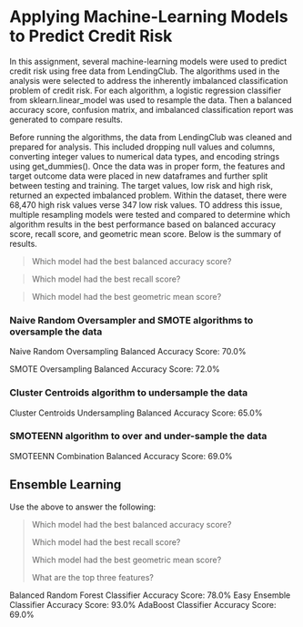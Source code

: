 # Applying Machine-Learning Models to Predict Credit Risk 

In this assignment, several machine-learning models were used to predict credit risk using free data from LendingClub. The algorithms used in the analysis were selected to address the inherently imbalanced classification problem of credit risk. For each algorithm, a logistic regression classifier from sklearn.linear_model was used to resample the data. Then a balanced accuracy score, confusion matrix, and imbalanced classification report was generated to compare results. 

Before running the algorithms, the data from LendingClub was cleaned and prepared for analysis. This included dropping null values and columns, converting integer values to numerical data types, and encoding strings using get_dummies(). Once the data was in proper form, the features and target outcome data were placed in new dataframes and further split between testing and training. The target values, low risk and high risk, returned an expected imbalanced problem. Within the dataset, there were 68,470 high risk values verse 347 low risk values. TO address this issue, multiple resampling models were tested and compared to determine which algorithm results in the best performance based on balanced accuracy score, recall score, and geometric mean score.  Below is the summary of results. 

> Which model had the best balanced accuracy score?

> Which model had the best recall score?

> Which model had the best geometric mean score?

### Naive Random Oversampler and SMOTE algorithms to oversample the data 

Naive Random Oversampling Balanced Accuracy Score: 70.0%

SMOTE Oversampling Balanced Accuracy Score: 72.0%

### Cluster Centroids algorithm to undersample the data 

Cluster Centroids Undersampling Balanced Accuracy Score: 65.0%

### SMOTEENN algorithm to over and under-sample the data 

SMOTEENN Combination Balanced Accuracy Score: 69.0%

## Ensemble Learning


Use the above to answer the following:

> Which model had the best balanced accuracy score?
>
> Which model had the best recall score?
>
> Which model had the best geometric mean score?
>
> What are the top three features?

Balanced Random Forest Classifier Accuracy Score: 78.0%
Easy Ensemble Classifier Accuracy Score: 93.0%
AdaBoost Classifier Accuracy Score: 69.0%


